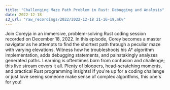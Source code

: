 ```yaml
---
title: "Challenging Maze Path Problem in Rust: Debugging and Analysis"
date: 2022-12-18
s3_url: "raw_recordings/2022/2022-12-18 21-16-19.mkv"
---
```


Join Coreyja in an immersive, problem-solving Rust coding session recorded on December 18, 2022. In this episode, Corey becomes a master navigator as he attempts to find the shortest path through a peculiar maze with varying elevations. Witness how he troubleshoots his A\* algorithm implementation, adds debugging statements, and painstakingly analyzes generated paths. Learning is oftentimes born from confusion and challenge; this live stream covers it all. Plenty of bloopers, head-scratching moments, and practical Rust programming insights! If you're up for a coding challenge or just love seeing someone make sense of complex algorithms, this one's for you!
